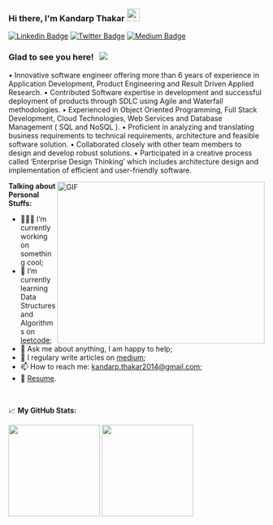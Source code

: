 ### Hi there, I'm Kandarp Thakar <img src="https://media.giphy.com/media/hvRJCLFzcasrR4ia7z/giphy.gif" width="25px">

[![Linkedin Badge](https://img.shields.io/badge/-LinkedIn-0e76a8?style=flat-square&logo=Linkedin&logoColor=white)](https://www.linkedin.com/in/kandarpthakar/)
[![Twitter Badge](https://img.shields.io/badge/-Twitter-00acee?style=flat-square&logo=Twitter&logoColor=white)](https://twitter.com/kandarp1990)
[![Medium Badge](https://img.shields.io/badge/medium-%2312100E.svg?&style=for-square&logo=medium&logoColor=white)](https://medium.com/@kandarp.thakar2014)


### Glad to see you here! &nbsp; ![](https://visitor-badge.glitch.me/badge?page_id=kthakar1990.Kandarp-Thakar)

• Innovative software engineer offering more than 6 years of experience in Application Development, Product Engineering and Result Driven Applied Research.
• Contributed Software expertise in development and successful deployment of products through SDLC using Agile and Waterfall methodologies.
• Experienced in Object Oriented Programming, Full Stack Development, Cloud Technologies, Web Services and Database Management ( SQL and NoSQL ).
• Proficient in analyzing and translating business requirements to technical requirements, architecture and feasible software solution.
• Collaborated closely with other team members to design and develop robust solutions.
• Participated in a creative process called ‘Enterprise Design Thinking’ which includes architecture design and implementation of efficient and user-friendly software. 

<img align="right" alt="GIF" src="https://github.com/kthakar1990/kthakar1990/blob/main/coding.gif?raw=true" width="408" height="318" />
  

**Talking about Personal Stuffs:**

- 👨🏻‍💻 I’m currently working on something cool;
- 🚀 I’m currently learning Data Structures and Algorithms on [leetcode](https://leetcode.com/Kandarp2014/);
- 💬 Ask me about anything, I am happy to help;
- 📝 I regulary write articles on [medium](https://medium.com/@kandarp.thakar2014);
- 📫 How to reach me: kandarp.thakar2014@gmail.com;
- 📝 [Resume](https://github.com/kthakar1990/kthakar1990/blob/main/Kandarp_Thakar_resume.pdf?raw=true).

</br>

<!--START_SECTION:waka-->
<!--END_SECTION:waka-->

📈 **My GitHub Stats:**
<p>
  <img height="180em" src="https://github-readme-stats.vercel.app/api?username=kthakar1990&show_icons=true&hide_border=true&&count_private=true&include_all_commits=true" />
  <img height="180em" src="https://github-readme-stats.vercel.app/api/top-langs/?username=kthakar1990&show_icons=true&hide_border=true&layout=compact&langs_count=8"/>
</p>
